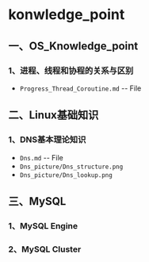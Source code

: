 # konwledge_point
## 一、OS_Knowledge_point
### 1、进程、线程和协程的关系与区别
* `Progress_Thread_Coroutine.md` -- File
## 二、Linux基础知识
### 1、DNS基本理论知识
* `Dns.md`  -- File 
* `Dns_picture/Dns_structure.png` 
* `Dns_picture/Dns_lookup.png`
## 三、MySQL
### 1、MySQL Engine
### 2、MySQL Cluster

